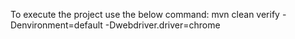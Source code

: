 To execute the project use the below command:
mvn clean verify -Denvironment=default -Dwebdriver.driver=chrome